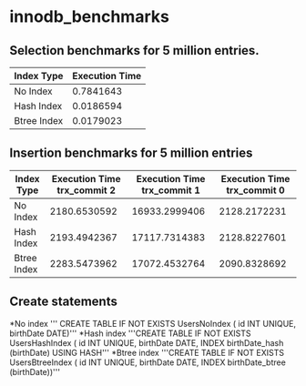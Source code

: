 # innodb_benchmarks

## Selection benchmarks for 5 million entries.

| Index Type | Execution Time |
|------------|----------------|
| No Index   | 0.7841643      |
| Hash Index | 0.0186594      |
| Btree Index| 0.0179023      |

## Insertion benchmarks for 5 million entries

| Index Type | Execution Time trx_commit 2 | Execution Time trx_commit 1 | Execution Time trx_commit 0 |
|------------|-----------------------------|-----------------------------|-----------------------------|
| No Index   | 2180.6530592                | 16933.2999406               | 2128.2172231                |
| Hash Index | 2193.4942367                | 17117.7314383               | 2128.8227601                |
| Btree Index| 2283.5473962                | 17072.4532764               | 2090.8328692                |


## Create statements

*No index
''' CREATE TABLE IF NOT EXISTS UsersNoIndex ( id INT UNIQUE, birthDate DATE)'''
*Hash index
'''CREATE TABLE IF NOT EXISTS UsersHashIndex ( id INT UNIQUE, birthDate DATE,  INDEX birthDate_hash (birthDate) USING HASH'''
*Btree index
'''CREATE TABLE IF NOT EXISTS UsersBtreeIndex ( id INT UNIQUE, birthDate DATE,  INDEX birthDate_btree (birthDate))'''


